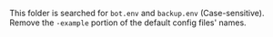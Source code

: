 This folder is searched for `bot.env` and `backup.env` (Case-sensitive).    
Remove the `-example` portion of the default config files' names. 